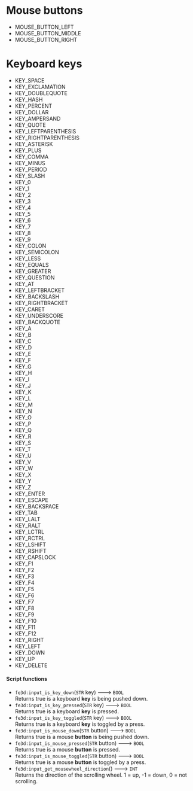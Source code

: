 # Mouse buttons
- MOUSE_BUTTON_LEFT
- MOUSE_BUTTON_MIDDLE
- MOUSE_BUTTON_RIGHT

# Keyboard keys
- KEY_SPACE
- KEY_EXCLAMATION
- KEY_DOUBLEQUOTE
- KEY_HASH
- KEY_PERCENT
- KEY_DOLLAR
- KEY_AMPERSAND
- KEY_QUOTE
- KEY_LEFTPARENTHESIS
- KEY_RIGHTPARENTHESIS
- KEY_ASTERISK
- KEY_PLUS
- KEY_COMMA
- KEY_MINUS
- KEY_PERIOD
- KEY_SLASH
- KEY_0
- KEY_1
- KEY_2
- KEY_3
- KEY_4
- KEY_5
- KEY_6
- KEY_7
- KEY_8
- KEY_9
- KEY_COLON
- KEY_SEMICOLON
- KEY_LESS
- KEY_EQUALS
- KEY_GREATER
- KEY_QUESTION
- KEY_AT
- KEY_LEFTBRACKET
- KEY_BACKSLASH
- KEY_RIGHTBRACKET
- KEY_CARET
- KEY_UNDERSCORE
- KEY_BACKQUOTE
- KEY_A
- KEY_B
- KEY_C
- KEY_D
- KEY_E
- KEY_F
- KEY_G
- KEY_H
- KEY_I
- KEY_J
- KEY_K
- KEY_L
- KEY_M
- KEY_N
- KEY_O
- KEY_P
- KEY_Q
- KEY_R
- KEY_S
- KEY_T
- KEY_U
- KEY_V
- KEY_W
- KEY_X
- KEY_Y
- KEY_Z
- KEY_ENTER
- KEY_ESCAPE
- KEY_BACKSPACE
- KEY_TAB
- KEY_LALT
- KEY_RALT
- KEY_LCTRL
- KEY_RCTRL
- KEY_LSHIFT
- KEY_RSHIFT
- KEY_CAPSLOCK
- KEY_F1
- KEY_F2
- KEY_F3
- KEY_F4
- KEY_F5
- KEY_F6
- KEY_F7
- KEY_F8
- KEY_F9
- KEY_F10
- KEY_F11
- KEY_F12
- KEY_RIGHT
- KEY_LEFT
- KEY_DOWN
- KEY_UP
- KEY_DELETE

#### Script functions
- `fe3d:input_is_key_down`(`STR` key) ---> `BOOL`  
  Returns true is a keyboard **key** is being pushed down.
- `fe3d:input_is_key_pressed`(`STR` key) ---> `BOOL`  
  Returns true is a keyboard **key** is pressed.
- `fe3d:input_is_key_toggled`(`STR` key) ---> `BOOL`  
  Returns true is a keyboard **key** is toggled by a press.
- `fe3d:input_is_mouse_down`(`STR` button) ---> `BOOL`  
  Returns true is a mouse **button** is being pushed down.
- `fe3d:input_is_mouse_pressed`(`STR` button) ---> `BOOL`  
  Returns true is a mouse **button** is pressed.
- `fe3d:input_is_mouse_toggled`(`STR` button) ---> `BOOL`  
  Returns true is a mouse **button** is toggled by a press.
- `fe3d:input_get_mousewheel_direction`() ---> `INT`  
  Returns the direction of the scrolling wheel. 1 = up, -1 = down, 0 = not scrolling.